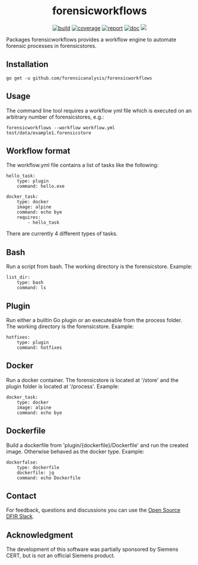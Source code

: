 <h1 align="center">forensicworkflows</h1>

<p  align="center">
 <a href="https://github.com/forensicanalysis/forensicworkflows/actions"><img src="https://github.com/forensicanalysis/forensicworkflows/workflows/CI/badge.svg" alt="build" /></a>
 <a href="https://codecov.io/gh/forensicanalysis/forensicworkflows"><img src="https://codecov.io/gh/forensicanalysis/forensicworkflows/branch/master/graph/badge.svg" alt="coverage" /></a>
 <a href="https://goreportcard.com/report/github.com/forensicanalysis/forensicworkflows"><img src="https://goreportcard.com/badge/github.com/forensicanalysis/forensicworkflows" alt="report" /></a>
 <a href="https://pkg.go.dev/github.com/forensicanalysis/forensicworkflows"><img src="https://img.shields.io/badge/go.dev-documentation-007d9c?logo=go&logoColor=white" alt="doc" /></a>
 <a href="https://app.fossa.io/projects/git%2Bgithub.com%2Fforensicanalysis%2Fforensicworkflows?ref=badge_shield" alt="FOSSA Status"><img src="https://app.fossa.io/api/projects/git%2Bgithub.com%2Fforensicanalysis%2Fforensicworkflows.svg?type=shield"/></a>
</p>

Packages forensicworkflows provides a workflow engine to automate forensic processes in forensicstores.

## Installation

```shell
go get -u github.com/forensicanalysis/forensicworkflows
```

## Usage
The command line tool requires a workflow yml file which is executed on an
arbitrary number of forensicstores, e.g.:

```
forensicworkflows --workflow workflow.yml test/data/example1.forensicstore
```
## Workflow format
The workflow.yml file contains a list of tasks like the following:

```
hello_task:
    type: plugin
    command: hello.exe

docker_task:
    type: docker
    image: alpine
    command: echo bye
    requires:
        - hello_task
```

There are currently 4 different types of tasks.

## Bash
Run a script from bash. The working directory is the forensicstore. Example:

```
list_dir:
    type: bash
    command: ls
```
## Plugin
Run either a builtin Go plugin or an executeable from the process folder. The
working directory is the forensicstore. Example:

```
hotfixes:
    type: plugin
    command: hotfixes
```
## Docker
Run a docker container. The forensicstore is located at &#39;/store&#39; and the plugin
folder is located at &#39;/process&#39;. Example:

```
docker_task:
    type: docker
    image: alpine
    command: echo bye
```
## Dockerfile
Build a dockerfile from &#39;plugin/{dockerfile}/Dockerfile&#39; and run the created
image. Otherwise behaved as the docker type. Example:

```
dockerfalse:
    type: dockerfile
    dockerfile: jq
    command: echo Dockerfile
```




## Contact

For feedback, questions and discussions you can use the [Open Source DFIR Slack](https://github.com/open-source-dfir/slack).

## Acknowledgment

The development of this software was partially sponsored by Siemens CERT, but
is not an official Siemens product.
